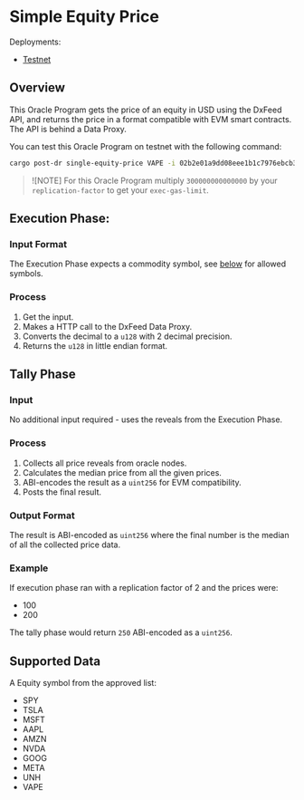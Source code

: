 # Simple Equity Price

Deployments:
- [Testnet](https://testnet.explorer.seda.xyz/oracle-programs/02b2e01a9dd08eee1b1c7976ebcb382a7dc75368e073266fb70a1ed259435848)
<!-- - [Mainnet](https://mainnet.explorer.seda.xyz/oracle-programs/ae31c9c4026d259cabab6df4e012f4837175fa27572c49e313337516f971772a) -->


## Overview

This Oracle Program gets the price of an equity in USD using the DxFeed API, and returns the price in a format compatible with EVM smart contracts. The API is behind a Data Proxy.

You can test this Oracle Program on testnet with the following command:

```sh
cargo post-dr single-equity-price VAPE -i 02b2e01a9dd08eee1b1c7976ebcb382a7dc75368e073266fb70a1ed259435848 --gas-price 4000 --exec-gas-limit 900000000000000 -r 3
```

> ![NOTE] For this Oracle Program multiply `300000000000000` by your `replication-factor` to get your `exec-gas-limit`.

## Execution Phase:

### Input Format

The Execution Phase expects a commodity symbol, see [below](#supported-data) for allowed symbols.

### Process

1. Get the input.
1. Makes a HTTP call to the DxFeed Data Proxy.
1. Converts the decimal to a `u128` with 2 decimal precision.
1. Returns the `u128` in little endian format.

## Tally Phase

### Input

No additional input required - uses the reveals from the Execution Phase.

### Process

1. Collects all price reveals from oracle nodes.
1. Calculates the median price from all the given prices.
1. ABI-encodes the result as a `uint256` for EVM compatibility.
1. Posts the final result.

### Output Format

The result is ABI-encoded as `uint256` where the final number is the median of all the collected price data.

### Example

If execution phase ran with a replication factor of 2 and the prices were:
- 100
- 200

The tally phase would return `250` ABI-encoded as a `uint256`.

## Supported Data

A Equity symbol from the approved list:
- SPY
- TSLA
- MSFT
- AAPL
- AMZN
- NVDA
- GOOG
- META
- UNH
- VAPE